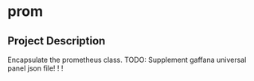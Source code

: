 # prom

## Project Description

Encapsulate the prometheus class. TODO: Supplement gaffana universal panel json file! ! !